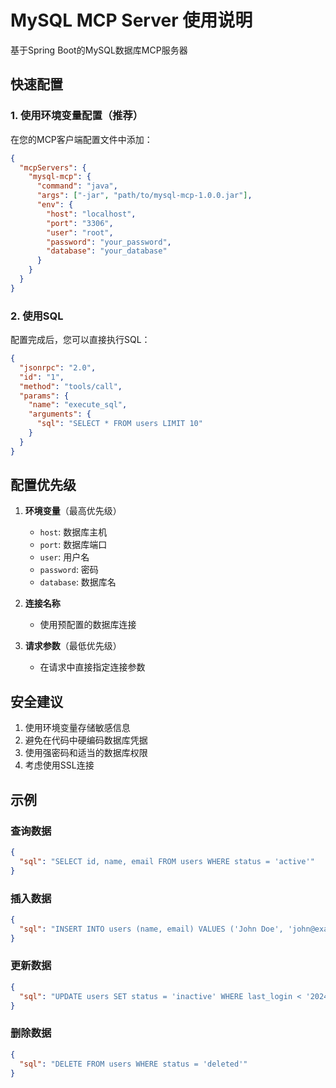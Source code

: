 # MySQL MCP Server 使用说明

基于Spring Boot的MySQL数据库MCP服务器

## 快速配置

### 1. 使用环境变量配置（推荐）

在您的MCP客户端配置文件中添加：

```json
{
  "mcpServers": {
    "mysql-mcp": {
      "command": "java",
      "args": ["-jar", "path/to/mysql-mcp-1.0.0.jar"],
      "env": {
        "host": "localhost",
        "port": "3306",
        "user": "root",
        "password": "your_password",
        "database": "your_database"
      }
    }
  }
}
```

### 2. 使用SQL

配置完成后，您可以直接执行SQL：

```json
{
  "jsonrpc": "2.0",
  "id": "1",
  "method": "tools/call",
  "params": {
    "name": "execute_sql",
    "arguments": {
      "sql": "SELECT * FROM users LIMIT 10"
    }
  }
}
```

## 配置优先级

1. **环境变量**（最高优先级）
   - `host`: 数据库主机
   - `port`: 数据库端口
   - `user`: 用户名
   - `password`: 密码
   - `database`: 数据库名

2. **连接名称**
   - 使用预配置的数据库连接

3. **请求参数**（最低优先级）
   - 在请求中直接指定连接参数

## 安全建议

1. 使用环境变量存储敏感信息
2. 避免在代码中硬编码数据库凭据
3. 使用强密码和适当的数据库权限
4. 考虑使用SSL连接

## 示例

### 查询数据
```json
{
  "sql": "SELECT id, name, email FROM users WHERE status = 'active'"
}
```

### 插入数据
```json
{
  "sql": "INSERT INTO users (name, email) VALUES ('John Doe', 'john@example.com')"
}
```

### 更新数据
```json
{
  "sql": "UPDATE users SET status = 'inactive' WHERE last_login < '2024-01-01'"
}
```

### 删除数据
```json
{
  "sql": "DELETE FROM users WHERE status = 'deleted'"
}
``` 